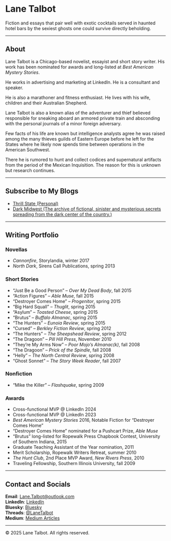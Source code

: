 # Lane Talbot

Fiction and essays that pair well with exotic cocktails served in haunted hotel bars by the sexiest ghosts one could survive directly beholding.

---

## About

Lane Talbot is a Chicago-based novelist, essayist and short story writer. His work has been nominated for awards and long-listed at *Best American Mystery Stories*.

He works in advertising and marketing at LinkedIn. He is a consultant and speaker.

He is also a marathoner and fitness enthusiast. He lives with his wife, children and their Australian Shepherd.

Lane Talbot is also a known alias of the adventurer and thief believed responsible for sneaking aboard an armored private train and absconding with the personal journals of a minor foreign adversary.

Few facts of his life are known but intelligence analysts agree he was raised among the many thieves guilds of Eastern Europe before he left for the States where he likely now spends time between operations in the American Southwest.

There he is rumored to hunt and collect codices and supernatural artifacts from the period of the Mexican Inquisition. The reason for this is unknown but research continues.

---

## Subscribe to My Blogs

- [Thrill State (Personal)](https://thrillstate.substack.com)
- [Dark Midwest (The archive of fictional, sinister and mysterious secrets spreading from the dark center of the country.)](https://darkmidwest.substack.com)

---

## Writing Portfolio

### Novellas
- *Cannonfire*, Storylandia, winter 2017  
- *North Dark*, Sirens Call Publications, spring 2013

### Short Stories
- “Just Be a Good Person” – *Over My Dead Body*, fall 2015  
- “Action Figures” – *Able Muse*, fall 2015  
- “Destroyer Comes Home” – *Progenitor*, spring 2015  
- “Big Hard Squall” – *Thuglit*, spring 2015  
- “Asylum” – *Toasted Cheese*, spring 2015  
- “Brutus” – *Buffalo Almanac*, spring 2015  
- “The Hunters” – *Eunoia Review*, spring 2015  
- “Cursed” – *Berkley Fiction Review*, spring 2012  
- “The Hunters” – *The Sheepshead Review*, spring 2012  
- “The Dragoon” – *Pill Hill Press*, November 2010  
- “They’re My Arms Now” – *Poor Mojo’s Almanac(k)*, fall 2008  
- “The Dragoon” – *Prick of the Spindle*, fall 2008  
- “Helly” – *The North Central Review*, spring 2008  
- “Ghost Sonnet” – *The Story Week Reader*, fall 2007

### Nonfiction
- “Mike the Killer” – *Flashquake*, spring 2009

### Awards
- Cross-functional MVP @ LinkedIn 2024  
- Cross-functional MVP @ LinkedIn 2023  
- *Best American Mystery Stories* 2016, Notable Fiction for “Destroyer Comes Home”  
- “Destroyer Comes Home” nominated for a Pushcart Prize, *Able Muse*  
- “Brutus” long-listed for Ropewalk Press Chapbook Contest, University of Southern Indiana, 2015  
- Graduate Teaching Assistant of the Year nomination, 2011  
- Merit Scholarship, Ropewalk Writers Retreat, summer 2010  
- *The Hunt Club*, 2nd Place MVP Award, *New Rivers Press*, 2010  
- Traveling Fellowship, Southern Illinois University, fall 2009

---

## Contact and Socials

**Email**: Lane.Talbot@outlook.com  
**LinkedIn**: [LinkedIn](https://linkedin.com/in/lanetalbot)  
**Bluesky**: [Bluesky](https://bsky.app/profile/lanetalbot.bsky.social)  
**Threads**: [@LaneTalbot](https://www.threads.net/@lanetalbot)  
**Medium**: [Medium Articles](https://medium.com/@lanetalbot)

---

© 2025 Lane Talbot. All rights reserved.
